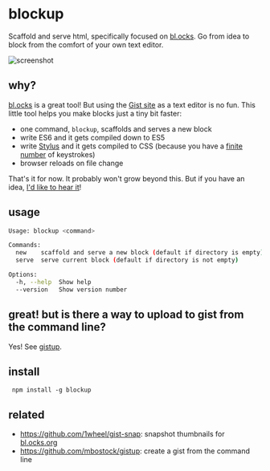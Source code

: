 # blockup

Scaffold and serve html, specifically focused on [bl.ocks](https://bl.ocks.org/). Go from idea to block from the comfort of your own text editor.

<p><img src="https://cloud.githubusercontent.com/assets/370976/18977397/ef571738-8687-11e6-99c5-e0398ce06248.png" alt="screenshot" style="max-width: 550px" /></p>

## why?

[bl.ocks](https://bl.ocks.org/) is a great tool! But using the [Gist site](https://gist.github.com/) as a text editor is no fun. This little tool helps you make blocks just a tiny bit faster:
- one command, `blockup`, scaffolds and serves a new block
- write ES6 and it gets compiled down to ES5
- write [Stylus](http://stylus-lang.com/) and it gets compiled to CSS (because you have a [finite number](http://keysleft.com/) of keystrokes)
- browser reloads on file change

That's it for now. It probably won't grow beyond this. But if you have an idea, [I'd like to hear it](https://github.com/gabrielflorit/blockup/issues)!

## usage

```sh
Usage: blockup <command>

Commands:
  new    scaffold and serve a new block (default if directory is empty)
  serve  serve current block (default if directory is not empty)

Options:
  -h, --help  Show help                                                [boolean]
  --version   Show version number                                      [boolean]
```

## great! but is there a way to upload to gist from the command line?

Yes! See [gistup](https://github.com/mbostock/gistup).

## install

` npm install -g blockup`

## related

- https://github.com/1wheel/gist-snap: snapshot thumbnails for [bl.ocks.org](http://bl.ocks.org/)
- https://github.com/mbostock/gistup: create a gist from the command line

